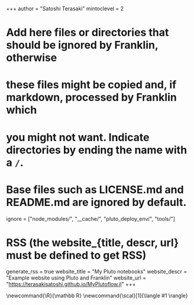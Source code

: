 <!--
Add here global page variables to use throughout your website.
-->
+++
author = "Satoshi Terasaki"
mintoclevel = 2

# Add here files or directories that should be ignored by Franklin, otherwise
# these files might be copied and, if markdown, processed by Franklin which
# you might not want. Indicate directories by ending the name with a `/`.
# Base files such as LICENSE.md and README.md are ignored by default.
ignore = ["node_modules/", "__cache/", "pluto_deploy_env/", "tools/"]

# RSS (the website_{title, descr, url} must be defined to get RSS)
generate_rss = true
website_title = "My Pluto notebooks"
website_descr = "Example website using Pluto and Franklin"
website_url   = "https://terasakisatoshi.github.io/MyPlutoflow.jl"
+++

<!--
Add here global latex commands to use throughout your pages.
-->
\newcommand{\R}{\mathbb R}
\newcommand{\scal}[1]{\langle #1 \rangle}

